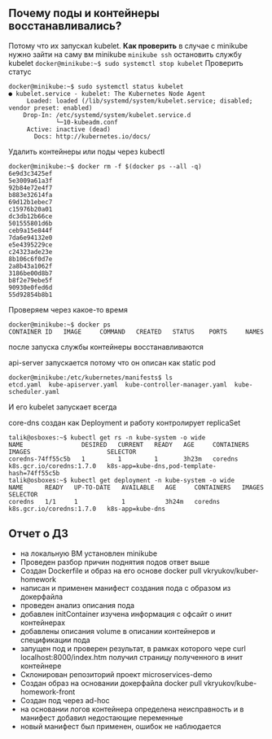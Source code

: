 ## Почему поды и контейнеры восстанавливались?
Потому что их запускал kubelet. 
**Как проверить** в случае с minikube нужно зайти на саму вм minikube
`minikube ssh`
остановить службу kubelet
`docker@minikube:~$ sudo systemctl stop kubelet`
Проверить статус
```
docker@minikube:~$ sudo systemctl status kubelet
● kubelet.service - kubelet: The Kubernetes Node Agent
     Loaded: loaded (/lib/systemd/system/kubelet.service; disabled; vendor preset: enabled)
    Drop-In: /etc/systemd/system/kubelet.service.d
             └─10-kubeadm.conf
     Active: inactive (dead)
       Docs: http://kubernetes.io/docs/
```
Удалить контейнеры или поды через kubectl
```
docker@minikube:~$ docker rm -f $(docker ps --all -q)
6e9d3c3425ef
5e3009a61a3f
92b84e72e4f7
b883e32614fa
69d12b1ebec7
c15976b20a01
dc3db12b66ce
501555801d6b
ceb9a15e844f
7da6e94132e0
e5e4395229ce
c24323ade23e
8b106c6f0d7e
2a8b43a1062f
3186be00d8b7
b8f2e79ebe5f
90930e0fed6d
55d92854b8b1
```
Проверяем через какое-то время
```
docker@minikube:~$ docker ps
CONTAINER ID   IMAGE     COMMAND   CREATED   STATUS    PORTS     NAMES
```
после запуска службы контейнеры восстанавливаются

api-server запускается потому что он описан как static pod
```
docker@minikube:/etc/kubernetes/manifests$ ls
etcd.yaml  kube-apiserver.yaml  kube-controller-manager.yaml  kube-scheduler.yaml
```
И его  kubelet запускает всегда

core-dns создан как Deployment и работу контролирует replicaSet
```
talik@osboxes:~$ kubectl get rs -n kube-system -o wide
NAME                DESIRED   CURRENT   READY   AGE     CONTAINERS   IMAGES                     SELECTOR
coredns-74ff55c5b   1         1         1       3h23m   coredns      k8s.gcr.io/coredns:1.7.0   k8s-app=kube-dns,pod-template-hash=74ff55c5b
talik@osboxes:~$ kubectl get deployment -n kube-system -o wide
NAME      READY   UP-TO-DATE   AVAILABLE   AGE     CONTAINERS   IMAGES                     SELECTOR
coredns   1/1     1            1           3h24m   coredns      k8s.gcr.io/coredns:1.7.0   k8s-app=kube-dns
```

## Отчет о ДЗ

- на локальную ВМ установлен minikube
- Проведен разбор причин поднятия подов ответ выше
- Создан Dockerfile и образ на его основе docker pull vkryukov/kuber-homework
- написан и применен манифест создания пода с образом из докерфайла
- проведен анализ описания пода
- добавлен initContainer изучена информация с офсайт о инит контейнерах
- добавлены описания volume в описании контейнеров и спецификации пода
- запущен под и проверен результат, в рамках которого чере curl localhost:8000/index.htm получил страницу полученного в инит контейнере
- Склонирован репозиторий проект microservices-demo
- Создан образ на основании докерфайла docker pull vkryukov/kube-homework-front
- Создан под через ad-hoc
- на основании логов контейнера определена неисправность и в манифест добавил недостающие переменные
- новый манифест был применен, ошибок не наблюдается
